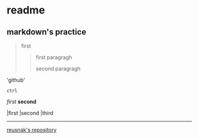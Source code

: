 # readme
## markdown's practice

>first
>>first paragragh
>>
>>second paragragh

'github'

`ctrl`

_first_
__second__

|first |second |third

***

[reusnak's repository](https://github.com/Reusnak/Reusnak-s-note/edit/main/README.md)


